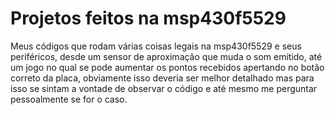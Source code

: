 # Projetos feitos na msp430f5529
Meus códigos que rodam várias coisas legais na msp430f5529 e seus periféricos, desde um sensor de aproximação que muda o som emitido, até um jogo no qual se pode aumentar os pontos recebidos apertando no botão correto da placa, obviamente isso deveria ser melhor detalhado mas para isso se sintam a vontade de observar o código e até mesmo me perguntar pessoalmente se for o caso.

